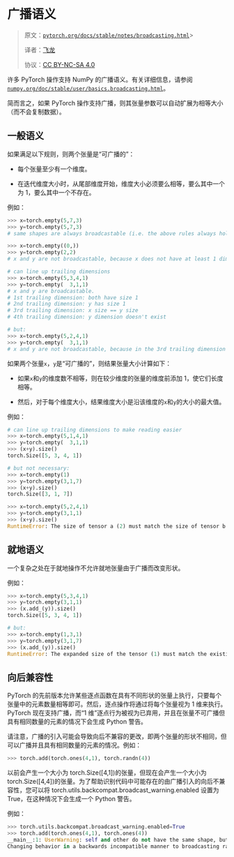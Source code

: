 # 广播语义

> 原文：[`pytorch.org/docs/stable/notes/broadcasting.html`](https://pytorch.org/docs/stable/notes/broadcasting.html)> 
>
> 译者：[飞龙](https://github.com/wizardforcel)
>
> 协议：[CC BY-NC-SA 4.0](http://creativecommons.org/licenses/by-nc-sa/4.0/)


许多 PyTorch 操作支持 NumPy 的广播语义。有关详细信息，请参阅[`numpy.org/doc/stable/user/basics.broadcasting.html`](https://numpy.org/doc/stable/user/basics.broadcasting.html)。

简而言之，如果 PyTorch 操作支持广播，则其张量参数可以自动扩展为相等大小（而不会复制数据）。

## 一般语义

如果满足以下规则，则两个张量是“可广播的”：

+   每个张量至少有一个维度。

+   在迭代维度大小时，从尾部维度开始，维度大小必须要么相等，要么其中一个为 1，要么其中一个不存在。

例如：

```py
>>> x=torch.empty(5,7,3)
>>> y=torch.empty(5,7,3)
# same shapes are always broadcastable (i.e. the above rules always hold)

>>> x=torch.empty((0,))
>>> y=torch.empty(2,2)
# x and y are not broadcastable, because x does not have at least 1 dimension

# can line up trailing dimensions
>>> x=torch.empty(5,3,4,1)
>>> y=torch.empty(  3,1,1)
# x and y are broadcastable.
# 1st trailing dimension: both have size 1
# 2nd trailing dimension: y has size 1
# 3rd trailing dimension: x size == y size
# 4th trailing dimension: y dimension doesn't exist

# but:
>>> x=torch.empty(5,2,4,1)
>>> y=torch.empty(  3,1,1)
# x and y are not broadcastable, because in the 3rd trailing dimension 2 != 3 
```

如果两个张量`x`，`y`是“可广播的”，则结果张量大小计算如下：

+   如果`x`和`y`的维度数不相等，则在较少维度的张量的维度前添加 1，使它们长度相等。

+   然后，对于每个维度大小，结果维度大小是沿该维度的`x`和`y`的大小的最大值。

例如：

```py
# can line up trailing dimensions to make reading easier
>>> x=torch.empty(5,1,4,1)
>>> y=torch.empty(  3,1,1)
>>> (x+y).size()
torch.Size([5, 3, 4, 1])

# but not necessary:
>>> x=torch.empty(1)
>>> y=torch.empty(3,1,7)
>>> (x+y).size()
torch.Size([3, 1, 7])

>>> x=torch.empty(5,2,4,1)
>>> y=torch.empty(3,1,1)
>>> (x+y).size()
RuntimeError: The size of tensor a (2) must match the size of tensor b (3) at non-singleton dimension 1 
```

## 就地语义

一个复杂之处在于就地操作不允许就地张量由于广播而改变形状。

例如：

```py
>>> x=torch.empty(5,3,4,1)
>>> y=torch.empty(3,1,1)
>>> (x.add_(y)).size()
torch.Size([5, 3, 4, 1])

# but:
>>> x=torch.empty(1,3,1)
>>> y=torch.empty(3,1,7)
>>> (x.add_(y)).size()
RuntimeError: The expanded size of the tensor (1) must match the existing size (7) at non-singleton dimension 2. 
```

## 向后兼容性

PyTorch 的先前版本允许某些逐点函数在具有不同形状的张量上执行，只要每个张量中的元素数量相等即可。然后，逐点操作将通过将每个张量视为 1 维来执行。PyTorch 现在支持广播，而“1 维”逐点行为被视为已弃用，并且在张量不可广播但具有相同数量的元素的情况下会生成 Python 警告。

请注意，广播的引入可能会导致向后不兼容的更改，即两个张量的形状不相同，但可以广播并且具有相同数量的元素的情况。例如：

```py
>>> torch.add(torch.ones(4,1), torch.randn(4)) 
```

以前会产生一个大小为 torch.Size([4,1])的张量，但现在会产生一个大小为 torch.Size([4,4])的张量。为了帮助识别代码中可能存在的由广播引入的向后不兼容性，您可以将 torch.utils.backcompat.broadcast_warning.enabled 设置为 True，在这种情况下会生成一个 Python 警告。

例如：

```py
>>> torch.utils.backcompat.broadcast_warning.enabled=True
>>> torch.add(torch.ones(4,1), torch.ones(4))
__main__:1: UserWarning: self and other do not have the same shape, but are broadcastable, and have the same number of elements.
Changing behavior in a backwards incompatible manner to broadcasting rather than viewing as 1-dimensional. 
```

